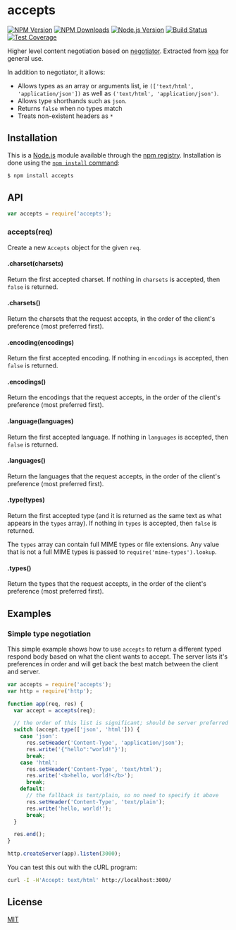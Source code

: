 # accepts

[![NPM Version][npm-image]][npm-url] [![NPM Downloads][downloads-image]][downloads-url]
[![Node.js Version][node-version-image]][node-version-url] [![Build Status][travis-image]][travis-url]
[![Test Coverage][coveralls-image]][coveralls-url]

Higher level content negotiation based on [negotiator](https://www.npmjs.com/package/negotiator). Extracted from
[koa](https://www.npmjs.com/package/koa) for general use.

In addition to negotiator, it allows:

- Allows types as an array or arguments list, ie `(['text/html', 'application/json'])` as well as
  `('text/html', 'application/json')`.
- Allows type shorthands such as `json`.
- Returns `false` when no types match
- Treats non-existent headers as `*`

## Installation

This is a [Node.js](https://nodejs.org/en/) module available through the [npm registry](https://www.npmjs.com/).
Installation is done using the
[`npm install` command](https://docs.npmjs.com/getting-started/installing-npm-packages-locally):

```sh
$ npm install accepts
```

## API

<!-- eslint-disable no-unused-vars -->

```js
var accepts = require('accepts');
```

### accepts(req)

Create a new `Accepts` object for the given `req`.

#### .charset(charsets)

Return the first accepted charset. If nothing in `charsets` is accepted, then `false` is returned.

#### .charsets()

Return the charsets that the request accepts, in the order of the client's preference (most preferred first).

#### .encoding(encodings)

Return the first accepted encoding. If nothing in `encodings` is accepted, then `false` is returned.

#### .encodings()

Return the encodings that the request accepts, in the order of the client's preference (most preferred first).

#### .language(languages)

Return the first accepted language. If nothing in `languages` is accepted, then `false` is returned.

#### .languages()

Return the languages that the request accepts, in the order of the client's preference (most preferred first).

#### .type(types)

Return the first accepted type (and it is returned as the same text as what appears in the `types` array). If nothing in
`types` is accepted, then `false` is returned.

The `types` array can contain full MIME types or file extensions. Any value that is not a full MIME types is passed to
`require('mime-types').lookup`.

#### .types()

Return the types that the request accepts, in the order of the client's preference (most preferred first).

## Examples

### Simple type negotiation

This simple example shows how to use `accepts` to return a different typed respond body based on what the client wants
to accept. The server lists it's preferences in order and will get back the best match between the client and server.

```js
var accepts = require('accepts');
var http = require('http');

function app(req, res) {
  var accept = accepts(req);

  // the order of this list is significant; should be server preferred order
  switch (accept.type(['json', 'html'])) {
    case 'json':
      res.setHeader('Content-Type', 'application/json');
      res.write('{"hello":"world!"}');
      break;
    case 'html':
      res.setHeader('Content-Type', 'text/html');
      res.write('<b>hello, world!</b>');
      break;
    default:
      // the fallback is text/plain, so no need to specify it above
      res.setHeader('Content-Type', 'text/plain');
      res.write('hello, world!');
      break;
  }

  res.end();
}

http.createServer(app).listen(3000);
```

You can test this out with the cURL program:

```sh
curl -I -H'Accept: text/html' http://localhost:3000/
```

## License

[MIT](LICENSE)

[npm-image]: https://img.shields.io/npm/v/accepts.svg
[npm-url]: https://npmjs.org/package/accepts
[node-version-image]: https://img.shields.io/node/v/accepts.svg
[node-version-url]: https://nodejs.org/en/download/
[travis-image]: https://img.shields.io/travis/jshttp/accepts/master.svg
[travis-url]: https://travis-ci.org/jshttp/accepts
[coveralls-image]: https://img.shields.io/coveralls/jshttp/accepts/master.svg
[coveralls-url]: https://coveralls.io/r/jshttp/accepts
[downloads-image]: https://img.shields.io/npm/dm/accepts.svg
[downloads-url]: https://npmjs.org/package/accepts
